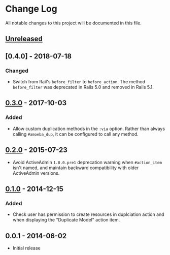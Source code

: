 # Change Log

All notable changes to this project will be documented in this file.

## [Unreleased]

## [0.4.0] - 2018-07-18

### Changed

- Switch from Rail's `before_filter` to `before_action`. The method
  `before_filter` was deprecated in Rails 5.0 and removed in Rails 5.1.

## [0.3.0] - 2017-10-03

### Added

- Allow custom duplication methods in the `:via` option. Rather than always
  calling `#amoeba_dup`, it can be configured to call any method.

## [0.2.0] - 2015-07-23

- Avoid ActiveAdmin `1.0.0.pre1` deprecation warning when `#action_item` isn't
 named, and maintain backward compatibility with older ActiveAdmin versions.

## [0.1.0] - 2014-12-15

### Added

- Check user has permission to create resources in duplciation action and when
  displaying the "Duplicate Model" action item.

## 0.0.1 - 2014-06-02

- Initial release

[unreleased]: https://github.com/zorab47/active_admin-duplicatable/compare/v0.3.0...HEAD
[0.1.0]: https://github.com/zorab47/active_admin-duplicatable/compare/v0.0.1...v0.1.0
[0.2.0]: https://github.com/zorab47/active_admin-duplicatable/compare/v0.1.0...v0.2.0
[0.3.0]: https://github.com/zorab47/active_admin-duplicatable/compare/v0.2.0...v0.3.0
